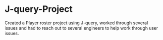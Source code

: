 # J-query-Project
Created a Player roster project using J-query, 
worked through several issues and had to reach out to several engineers to help work through user issues. 
